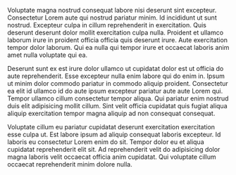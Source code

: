 Voluptate magna nostrud consequat labore nisi deserunt sint excepteur. Consectetur Lorem aute qui nostrud pariatur minim. Id incididunt ut sunt nostrud. Excepteur culpa in cillum reprehenderit in exercitation. Quis deserunt deserunt dolor mollit exercitation culpa nulla. Proident et ullamco laborum irure in proident officia officia quis deserunt irure. Aute exercitation tempor dolor laborum. Qui ea nulla qui tempor irure et occaecat laboris anim amet nulla voluptate qui ea.

Deserunt sunt ex est irure dolor ullamco ut cupidatat dolor est ut officia do aute reprehenderit. Esse excepteur nulla enim labore qui do enim in. Ipsum ut minim dolor commodo pariatur in commodo aliquip proident. Consectetur ea elit id ullamco id do aute ipsum excepteur pariatur aute aute Lorem qui. Tempor ullamco cillum consectetur tempor aliqua. Qui pariatur enim nostrud duis elit adipisicing mollit cillum. Sint velit officia cupidatat quis fugiat aliqua aliquip exercitation tempor magna aliquip ad non consequat consequat.

Voluptate cillum eu pariatur cupidatat deserunt exercitation exercitation esse culpa ut. Est labore ipsum ad aliquip consequat laboris excepteur. Id laboris eu consectetur Lorem enim do sit. Tempor dolor eu et aliqua cupidatat reprehenderit elit sit. Ad reprehenderit velit do adipisicing dolor magna laboris velit occaecat officia anim cupidatat. Qui voluptate cillum occaecat reprehenderit minim dolore nulla.